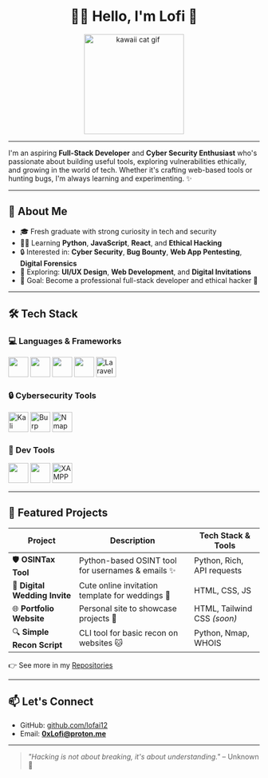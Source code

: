 <h1 align="center">🌸👋 Hello, I'm Lofi 🐰</h1>
<p align="center">
  <img src="https://media.tenor.com/ckIhSpvMTCUAAAAi/uwu-cat.gif" width="200px" alt="kawaii cat gif"/>
</p>

---

I'm an aspiring **Full-Stack Developer** and **Cyber Security Enthusiast** who's passionate about building useful tools, exploring vulnerabilities ethically, and growing in the world of tech. Whether it's crafting web-based tools or hunting bugs, I'm always learning and experimenting. ✨

---

## 🚀 About Me

- 🎓 Fresh graduate with strong curiosity in tech and security  
- 👨‍💻 Learning **Python**, **JavaScript**, **React**, and **Ethical Hacking**  
- 🔒 Interested in: **Cyber Security**, **Bug Bounty**, **Web App Pentesting**, **Digital Forensics**  
- 🌱 Exploring: **UI/UX Design**, **Web Development**, and **Digital Invitations**  
- 🎯 Goal: Become a professional full-stack developer and ethical hacker 🌸

---

## 🛠️ Tech Stack

### 💻 Languages & Frameworks  
<p align="left">
  <img src="https://cdn.jsdelivr.net/gh/devicons/devicon/icons/python/python-original.svg" width="40"/> 
  <img src="https://cdn.jsdelivr.net/gh/devicons/devicon/icons/javascript/javascript-original.svg" width="40"/> 
  <img src="https://cdn.jsdelivr.net/gh/devicons/devicon/icons/html5/html5-original.svg" width="40"/> 
  <img src="https://cdn.jsdelivr.net/gh/devicons/devicon/icons/css3/css3-original.svg" width="40"/> 
  <img src="https://img.icons8.com/ios-filled/50/laravel.png" width="40" title="Laravel"/>
</p>

### 🔒 Cybersecurity Tools  
<p align="left">
  <img src="https://img.icons8.com/color/48/kali-linux.png" width="40" title="Kali Linux"/> 
  <img src="https://img.icons8.com/ios-filled/50/bug.png" width="40" title="Burp Suite"/> 
  <img src="https://img.icons8.com/external-flat-juicy-fish/60/external-terminal-coding-and-development-flat-flat-juicy-fish.png" width="40" title="Nmap / CLI Tools"/>
</p>

### 🧰 Dev Tools  
<p align="left">
  <img src="https://cdn.jsdelivr.net/gh/devicons/devicon/icons/vscode/vscode-original.svg" width="40"/> 
  <img src="https://cdn.jsdelivr.net/gh/devicons/devicon/icons/github/github-original.svg" width="40"/> 
  <img src="https://cdn.jsdelivr.net/gh/devicons/devicon/icons/apache/apache-original.svg" width="40" title="XAMPP"/>
</p>

---

## 📂 Featured Projects

| Project                       | Description                                             | Tech Stack & Tools           |
|-------------------------------|---------------------------------------------------------|------------------------------|
| 🛡️ **OSINTax Tool**           | Python-based OSINT tool for usernames & emails ✨        | Python, Rich, API requests   |
| 📝 **Digital Wedding Invite**  | Cute online invitation template for weddings 💌         | HTML, CSS, JS                |
| 🌐 **Portfolio Website**       | Personal site to showcase projects 🌸                   | HTML, Tailwind CSS *(soon)*  |
| 🔍 **Simple Recon Script**     | CLI tool for basic recon on websites 🐱                 | Python, Nmap, WHOIS          |

👉 See more in my [Repositories](https://github.com/lofai12?tab=repositories)

---

## 📫 Let's Connect

- GitHub: [github.com/lofai12](https://github.com/lofai12)  
- Email: **0xLofi@proton.me**  

---

> *"Hacking is not about breaking, it's about understanding."* – Unknown 🌸
